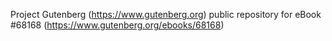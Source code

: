 Project Gutenberg (https://www.gutenberg.org) public repository for
eBook #68168 (https://www.gutenberg.org/ebooks/68168)

